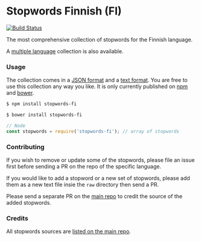 Stopwords Finnish (FI)
=======

[![Build Status](https://travis-ci.org/stopwords-iso/stopwords-fi.svg?branch=master)](https://travis-ci.org/stopwords-iso/stopwords-fi)

The most comprehensive collection of stopwords for the Finnish language.

A [multiple language](https://github.com/stopwords-iso/stopwords-iso) collection is also available.

### Usage

The collection comes in a
[JSON format](https://raw.githubusercontent.com/stopwords-iso/stopwords-iso/master/stopwords-fi.json) and a
[text format](https://raw.githubusercontent.com/stopwords-iso/stopwords-iso/master/stopwords-fi.txt).
You are free to use this collection any way you like.
It is only currently published on [npm](https://www.npmjs.com/stopwords-fi) and [bower](https://bower.io).

```sh
$ npm install stopwords-fi
```

```sh
$ bower install stopwords-fi
```

```js
// Node
const stopwords = require('stopwords-fi'); // array of stopwords
```

### Contributing

If you wish to remove or update some of the stopwords, please file an issue first before sending a PR on the repo of the specific language.

If you would like to add a stopword or a new set of stopwords, please add them as a new text file insie the `raw` directory then send a PR.

Please send a separate PR on the [main repo](https://github.com/stopwords-iso/stopwords-iso) to credit the source of the added stopwords.

### Credits

All stopwords sources are [listed on the main repo](https://github.com/stopwords-iso/stopwords-iso/blob/master/CREDITS.md).
